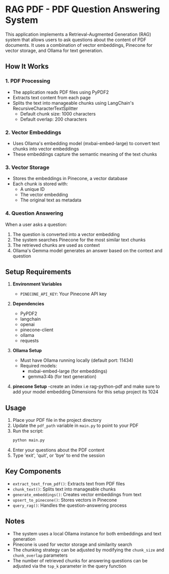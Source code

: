 # RAG PDF - PDF Question Answering System

This application implements a Retrieval-Augmented Generation (RAG) system that allows users to ask questions about the content of PDF documents. It uses a combination of vector embeddings, Pinecone for vector storage, and Ollama for text generation.

## How It Works

### 1. PDF Processing
- The application reads PDF files using PyPDF2
- Extracts text content from each page
- Splits the text into manageable chunks using LangChain's RecursiveCharacterTextSplitter
  - Default chunk size: 1000 characters
  - Default overlap: 200 characters

### 2. Vector Embeddings
- Uses Ollama's embedding model (mxbai-embed-large) to convert text chunks into vector embeddings
- These embeddings capture the semantic meaning of the text chunks

### 3. Vector Storage
- Stores the embeddings in Pinecone, a vector database
- Each chunk is stored with:
  - A unique ID
  - The vector embedding
  - The original text as metadata

### 4. Question Answering
When a user asks a question:
1. The question is converted into a vector embedding
2. The system searches Pinecone for the most similar text chunks
3. The retrieved chunks are used as context
4. Ollama's Gemma model generates an answer based on the context and question

## Setup Requirements

1. **Environment Variables**
   - `PINECONE_API_KEY`: Your Pinecone API key

2. **Dependencies**
   - PyPDF2
   - langchain
   - openai
   - pinecone-client
   - ollama
   - requests

3. **Ollama Setup**
   - Must have Ollama running locally (default port: 11434)
   - Required models:
     - mxbai-embed-large (for embeddings)
     - gemma3:4b (for text generation)

4. **pinecone Setup**
    -create an index i.e rag-python-pdf and make sure to add your model embedding Dimensions for this setup project its 1024

## Usage

1. Place your PDF file in the project directory
2. Update the `pdf_path` variable in `main.py` to point to your PDF
3. Run the script:
   ```bash
   python main.py
   ```
4. Enter your questions about the PDF content
5. Type 'exit', 'quit', or 'bye' to end the session

## Key Components

- `extract_text_from_pdf()`: Extracts text from PDF files
- `chunk_text()`: Splits text into manageable chunks
- `generate_embeddings()`: Creates vector embeddings from text
- `upsert_to_pinecone()`: Stores vectors in Pinecone
- `query_rag()`: Handles the question-answering process

## Notes

- The system uses a local Ollama instance for both embeddings and text generation
- Pinecone is used for vector storage and similarity search
- The chunking strategy can be adjusted by modifying the `chunk_size` and `chunk_overlap` parameters
- The number of retrieved chunks for answering questions can be adjusted via the `top_k` parameter in the query function
